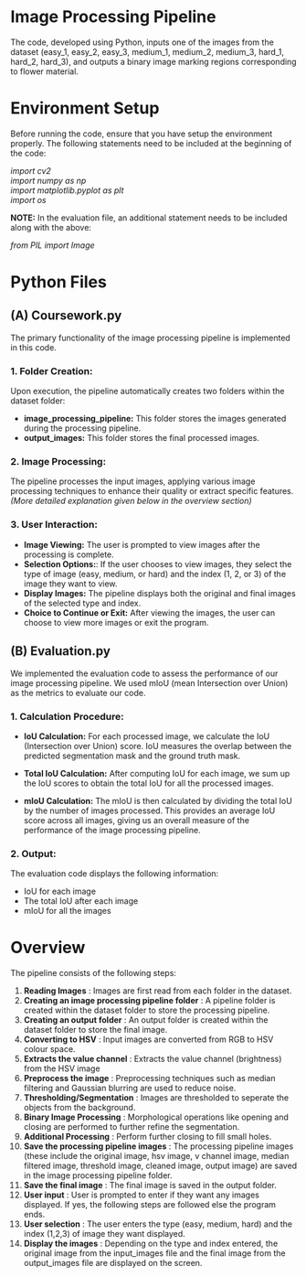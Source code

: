 # Image Processing Pipeline 
The code, developed using Python, inputs one of the images from the dataset (easy_1, easy_2, easy_3, medium_1, medium_2, medium_3, hard_1, hard_2, hard_3), and outputs a binary image marking regions corresponding to flower material. 

# Environment Setup 
Before running the code, ensure that you have setup the environment properly. The following statements need to be included at the beginning of the code: <br>

  *import cv2* <br>
  *import numpy as np* <br>
  *import matplotlib.pyplot as plt* <br>
  *import os* <br> 

**NOTE:** In the evaluation file, an additional statement needs to be included along with the above:

  *from PIL import Image* 

# Python Files
## (A) Coursework.py 
The primary functionality of the image processing pipeline is implemented in this code. 
### 1. Folder Creation: 
Upon execution, the pipeline automatically creates two folders within the dataset folder: <br>
* **image_processing_pipeline:** This folder stores the images generated during the processing pipeline. <br>
* **output_images:** This folder stores the final processed images. <br>

### 2. Image Processing: 
The pipeline processes the input images, applying various image processing techniques to enhance their quality or extract specific features. _(More detailed explanation given below in the overview section)_

### 3. User Interaction:
* **Image Viewing:**  The user is prompted to view images after the processing is complete.
* **Selection Options:**: If the user chooses to view images, they select the type of image (easy, medium, or hard) and the index (1, 2, or 3) of the image they want to view.
* **Display Images:** The pipeline displays both the original and final images of the selected type and index.
* **Choice to Continue or Exit:** After viewing the images, the user can choose to view more images or exit the program.
  
## (B) Evaluation.py 
We implemented the evaluation code to assess the performance of our image processing pipeline. We used mIoU (mean Intersection over Union) as the metrics to evaluate our code. 

### 1. Calculation Procedure: <br>
* ****IoU Calculation**:** For each processed image, we calculate the IoU (Intersection over Union) score. IoU measures the overlap between the predicted segmentation mask and the ground truth mask. <br>

* **Total IoU Calculation:** After computing IoU for each image, we sum up the IoU scores to obtain the total IoU for all the processed images.<br>

* **mIoU Calculation:** The mIoU is then calculated by dividing the total IoU by the number of images processed. This provides an average IoU score across all images, giving us an overall measure of the performance of the image processing pipeline.<br>

### 2. Output:
The evaluation code displays the following information:
 * IoU for each image
 * The total IoU after each image 
 * mIoU for all the images
 
 # Overview 
The pipeline consists of the following steps:
1. **Reading Images** : Images are first read from each folder in the dataset.
2. **Creating an image processing pipeline folder** : A pipeline folder is created within the dataset folder to store the processing pipeline. 
3. **Creating an output folder** : An output folder is created within the dataset folder to store the final image.
4. **Converting to HSV** : Input images are converted from RGB to HSV colour space.
5. **Extracts the value channel** : Extracts the value channel (brightness) from the HSV image
6. **Preprocess the image** : Preprocessing techniques such as median filtering and Gaussian blurring are used to reduce noise.
7. **Thresholding/Segmentation** : Images are thresholded to seperate the objects from the background.
8. **Binary Image Processing** : Morphological operations like opening and closing are performed to further refine the segmentation.
9. **Additional Processing** : Perform further closing to fill small holes.
10. **Save the processing pipeline images** : The processing pipeline images (these include the original image, hsv image, v channel image, median filtered image, threshold image, cleaned image, output image) are saved in the image processing pipeline folder.
11. **Save the final image** : The final image is saved in the output folder.
12. **User input** : User is prompted to enter if they want any images displayed. If yes, the following steps are followed else the program ends.
13. **User selection** : The user enters the type (easy, medium, hard) and the index (1,2,3) of image they want displayed. 
14. **Display the images** : Depending on the type and index entered, the original image from the input_images file and the final image from the output_images file are displayed on the screen.

